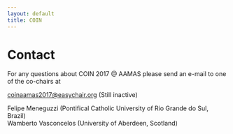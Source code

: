 ```yaml
---
layout: default
title: COIN
---
```


# Contact

For any questions about COIN 2017 @ AAMAS please send an e-mail to one of the co-chairs at

coinaamas2017@easychair.org (Still inactive)

Felipe Meneguzzi (Pontifical Catholic University of Rio Grande do Sul, Brazil)  
Wamberto Vasconcelos (University of Aberdeen, Scotland)